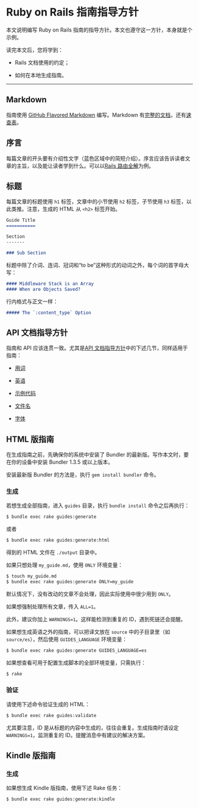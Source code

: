 Ruby on Rails 指南指导方针
==========================

本文说明编写 Ruby on Rails 指南的指导方针。本文也遵守这一方针，本身就是个示例。

读完本文后，您将学到：

- Rails 文档使用的约定；

- 如何在本地生成指南。

--------------------------------------------------------------------------------

Markdown
--------

指南使用 [GitHub Flavored Markdown](https://help.github.com/articles/github-flavored-markdown) 编写。Markdown 有[完整的文档](http://daringfireball.net/projects/markdown/syntax)，还有[速查表](http://daringfireball.net/projects/markdown/basics)。

序言
----

每篇文章的开头要有介绍性文字（蓝色区域中的简短介绍）。序言应该告诉读者文章的主旨，以及能让读者学到什么。可以以[Rails 路由全解](routing.html)为例。

标题
----

每篇文章的标题使用 `h1` 标签，文章中的小节使用 `h2` 标签，子节使用 `h3` 标签，以此类推。注意，生成的 HTML 从 `<h2>` 标签开始。

```md
Guide Title
===========

Section
-------

### Sub Section
```

标题中除了介词、连词、冠词和“to be”这种形式的动词之外，每个词的首字母大写：

```md
#### Middleware Stack is an Array
#### When are Objects Saved?
```

行内格式与正文一样：

```md
##### The `:content_type` Option
```

API 文档指导方针
----------------

指南和 API 应该连贯一致。尤其是[API 文档指导方针](api_documentation_guidelines.html)中的下述几节，同样适用于指南：

- [用词](api_documentation_guidelines.html#用词)

- [英语](api_documentation_guidelines.html#英语)

- [示例代码](api_documentation_guidelines.html#示例代码)

- [文件名](api_documentation_guidelines.html#文件名)

- [字体](api_documentation_guidelines.html#字体)

HTML 版指南
-----------

在生成指南之前，先确保你的系统中安装了 Bundler 的最新版。写作本文时，要在你的设备中安装 Bundler 1.3.5 或以上版本。

安装最新版 Bundler 的方法是，执行 `gem install bundler` 命令。

### 生成

若想生成全部指南，进入 `guides` 目录，执行 `bundle install` 命令之后再执行：

```sh
$ bundle exec rake guides:generate
```

或者

```sh
$ bundle exec rake guides:generate:html
```

得到的 HTML 文件在 `./output` 目录中。

如果只想处理 `my_guide.md`，使用 `ONLY` 环境变量：

```sh
$ touch my_guide.md
$ bundle exec rake guides:generate ONLY=my_guide
```

默认情况下，没有改动的文章不会处理，因此实际使用中很少用到 `ONLY`。

如果想强制处理所有文章，传入 `ALL=1`。

此外，建议你加上 `WARNINGS=1`。这样能检测到重复的 ID，遇到死链还会提醒。

如果想生成英语之外的指南，可以把译文放在 `source` 中的子目录里（如 `source/es`），然后使用 `GUIDES_LANGUAGE` 环境变量：

```sh
$ bundle exec rake guides:generate GUIDES_LANGUAGE=es
```

如果想查看可用于配置生成脚本的全部环境变量，只需执行：

```sh
$ rake
```

### 验证

请使用下述命令验证生成的 HTML：

```sh
$ bundle exec rake guides:validate
```

尤其要注意，ID 是从标题的内容中生成的，往往会重复。生成指南时请设定 `WARNINGS=1`，监测重复的 ID。提醒消息中有建议的解决方案。

Kindle 版指南
-------------

### 生成

如果想生成 Kindle 版指南，使用下述 Rake 任务：

```sh
$ bundle exec rake guides:generate:kindle
```
